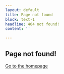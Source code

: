 ```yaml
---
layout: default
title: Page not found
block: text-1
headline: 404 not found!
content: ''

---
```

## Page not found!

[Go to the homepage](/ "Back to homepage")